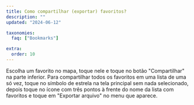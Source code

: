 ```yaml
---
title: Como compartilhar (exportar) favoritos?
description: ""
updated: "2024-06-12"

taxonomies:
  faq: ["Bookmarks"]

extra:
  order: 10
---
```


Escolha um favorito no mapa, toque nele e toque no botão "Compartilhar" na parte inferior. Para compartilhar todos os favoritos em uma lista de uma só vez, toque no símbolo de estrela na tela principal sem nada selecionado, depois toque no ícone com três pontos à frente do nome da lista com favoritos e toque em "Exportar arquivo" no menu que aparece.
